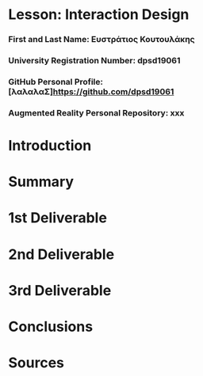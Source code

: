 # Lesson: Interaction Design

### First and Last Name: Ευστράτιος Κουτουλάκης
### University Registration Number: dpsd19061
### GitHub Personal Profile: [λαλαλαΣ]https://github.com/dpsd19061
### Augmented Reality Personal Repository: xxx

# Introduction

# Summary


# 1st Deliverable


# 2nd Deliverable


# 3rd Deliverable 


# Conclusions


# Sources

